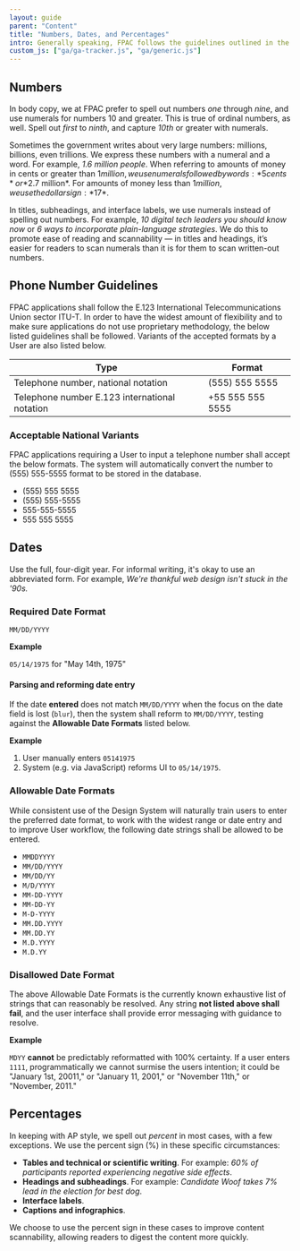 ```yaml
---
layout: guide
parent: "Content"
title: "Numbers, Dates, and Percentages"
intro: Generally speaking, FPAC follows the guidelines outlined in the <a href="https://www.apstylebook.com">AP Stylebook</a>.
custom_js: ["ga/ga-tracker.js", "ga/generic.js"]
---
```


## Numbers

In body copy, we at FPAC prefer to spell out numbers *one* through *nine*, and use numerals for numbers 10 and greater. This is true of ordinal numbers, as well. Spell out *first* to *ninth*, and capture *10th* or greater with numerals.

Sometimes the government writes about very large numbers: millions, billions, even trillions. We express these numbers with a numeral and a word. For example, *1.6 million people*. When referring to amounts of money in cents or greater than $1 million, we use numerals followed by words: *5 cents* or *$2.7 million*. For amounts of money less than $1 million, we use the dollar sign: *$17*.

In titles, subheadings, and interface labels, we use numerals instead of spelling out numbers. For example, *10 digital tech leaders you should know now* or *6 ways to incorporate plain-language strategies*. We do this to promote ease of reading and scannability — in titles and headings, it’s easier for readers to scan numerals than it is for them to scan written-out numbers.

## Phone Number Guidelines

FPAC applications shall follow the E.123 International Telecommunications Union sector ITU-T. In order to have the widest amount of flexibility and to make sure applications do not use proprietary methodology, the below listed guidelines shall be followed. Variants of the accepted formats by a User are also listed below.

<table class="fsa-table">
<thead>
    <tr>
      <th scope="col">Type</th>
      <th scope="col">Format</th>
    </tr>
  </thead>
  <tbody>
    <tr>
      <td>Telephone number, national notation</td>
      <td>(555) 555 5555</td>
    </tr>
    <tr>
      <td>Telephone number E.123 international notation</td>
      <td>+55 555 555 5555</td>
    </tr>
  </tbody>
</table>

### Acceptable National Variants

FPAC applications requiring a User to input a telephone number shall accept the below formats. The system will automatically convert the number to (555) 555-5555 format to be stored in the database.

 * (555) 555 5555
 * (555) 555-5555
 * 555-555-5555
 * 555 555 5555

## Dates

Use the full, four-digit year. For informal writing, it's okay to use an abbreviated form. For example, *We're thankful web design isn't stuck in the '90s.*

### Required Date Format

`MM/DD/YYYY`

**Example**

`05/14/1975` for "May 14th, 1975"

#### Parsing and reforming date entry

If the date **entered** does not match `MM/DD/YYYY` when the focus on the date field is lost (`blur`), then the system shall reform to `MM/DD/YYYY`, testing against the **Allowable Date Formats** listed below.

**Example**

1. User manually enters `05141975`
1. System (e.g. via JavaScript) reforms UI to `05/14/1975`.

### Allowable Date Formats

While consistent use of the Design System will naturally train users to enter the preferred date format, to work with the widest range or date entry and to improve User workflow, the following date strings shall be allowed to be entered.

 * `MMDDYYYY`
 * `MM/DD/YYYY`
 * `MM/DD/YY`
 * `M/D/YYYY`
 * `MM-DD-YYYY`
 * `MM-DD-YY`
 * `M-D-YYYY`
 * `MM.DD.YYYY`
 * `MM.DD.YY`
 * `M.D.YYYY`
 * `M.D.YY`

### Disallowed Date Format

The above Allowable Date Formats is the currently known exhaustive list of strings that can reasonably be resolved. Any string **not listed above shall fail**, and the user interface shall provide error messaging with guidance to resolve.

**Example**

`MDYY` **cannot** be predictably reformatted with 100% certainty. If a user enters `1111`, programmatically we cannot surmise the users intention; it could be "January 1st, 20011," or "January 11, 2001," or "November 11th," or "November, 2011."


## Percentages

In keeping with AP style, we spell out *percent* in most cases, with a few exceptions. We use the percent sign (%) in these specific circumstances:

* **Tables and technical or scientific writing**. For example: *60% of participants reported experiencing negative side effects*.
* **Headings and subheadings**. For example: *Candidate Woof takes 7% lead in the election for best dog*.
* **Interface labels**.
* **Captions and infographics**.

We choose to use the percent sign in these cases to improve content scannability, allowing readers to digest the content more quickly.
